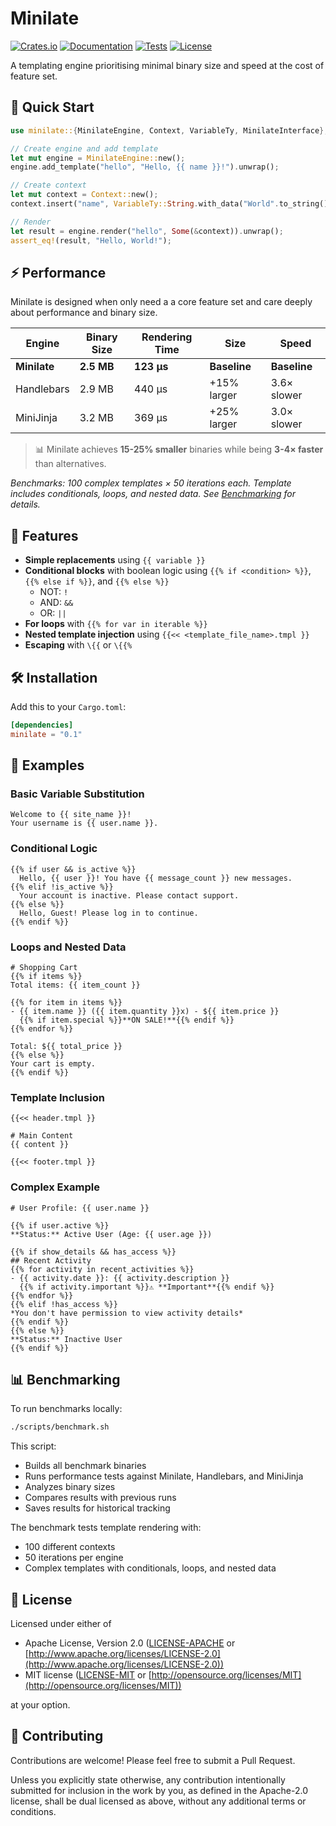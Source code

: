 # Minilate

[![Crates.io](https://img.shields.io/crates/v/minilate.svg)](https://crates.io/crates/minilate)
[![Documentation](https://docs.rs/minilate/badge.svg)](https://docs.rs/minilate)
[![Tests](https://github.com/JosiahBull/minilate/workflows/Tests/badge.svg)](https://github.com/JosiahBull/minilate/actions)
[![License](https://img.shields.io/badge/license-MIT%20OR%20Apache--2.0-blue.svg)](#license)

A templating engine prioritising minimal binary size and speed at the cost of feature set.

## 🚀 Quick Start

```rust
use minilate::{MinilateEngine, Context, VariableTy, MinilateInterface};

// Create engine and add template
let mut engine = MinilateEngine::new();
engine.add_template("hello", "Hello, {{ name }}!").unwrap();

// Create context
let mut context = Context::new();
context.insert("name", VariableTy::String.with_data("World".to_string()));

// Render
let result = engine.render("hello", Some(&context)).unwrap();
assert_eq!(result, "Hello, World!");
```

## ⚡ Performance

Minilate is designed when only need a a core feature set and care deeply about performance and binary size.

| Engine | Binary Size | Rendering Time | Size | Speed |
|--------|-------------|---------------|-------------|-----------------|
| **Minilate** | **2.5 MB** | **123 µs** | **Baseline** | **Baseline** |
| Handlebars | 2.9 MB | 440 µs | +15% larger | 3.6× slower |
| MiniJinja | 3.2 MB | 369 µs | +25% larger | 3.0× slower |

> 📊 Minilate achieves **15-25% smaller** binaries while being **3-4× faster** than alternatives.

*Benchmarks: 100 complex templates × 50 iterations each. Template includes conditionals, loops, and nested data. See [Benchmarking](#-benchmarking) for details.*

## 🚀 Features

- **Simple replacements** using `{{ variable }}`
- **Conditional blocks** with boolean logic using `{{% if <condition> %}}`, `{{% else if %}}`, and `{{% else %}}`
  - NOT: `!`
  - AND: `&&`
  - OR: `||`
- **For loops** with `{{% for var in iterable %}}`
- **Nested template injection** using `{{<< <template_file_name>.tmpl }}`
- **Escaping** with `\{{` or `\{{%`

## 🛠️ Installation

Add this to your `Cargo.toml`:

```toml
[dependencies]
minilate = "0.1"
```

## 📖 Examples

### Basic Variable Substitution
```tmpl
Welcome to {{ site_name }}!
Your username is {{ user.name }}.
```

### Conditional Logic
```tmpl
{{% if user && is_active %}}
  Hello, {{ user }}! You have {{ message_count }} new messages.
{{% elif !is_active %}}
  Your account is inactive. Please contact support.
{{% else %}}
  Hello, Guest! Please log in to continue.
{{% endif %}}
```

### Loops and Nested Data
```tmpl
# Shopping Cart
{{% if items %}}
Total items: {{ item_count }}

{{% for item in items %}}
- {{ item.name }} ({{ item.quantity }}x) - ${{ item.price }}
  {{% if item.special %}}**ON SALE!**{{% endif %}}
{{% endfor %}}

Total: ${{ total_price }}
{{% else %}}
Your cart is empty.
{{% endif %}}
```

### Template Inclusion
```tmpl
{{<< header.tmpl }}

# Main Content
{{ content }}

{{<< footer.tmpl }}
```

### Complex Example
```tmpl
# User Profile: {{ user.name }}

{{% if user.active %}}
**Status:** Active User (Age: {{ user.age }})

{{% if show_details && has_access %}}
## Recent Activity
{{% for activity in recent_activities %}}
- {{ activity.date }}: {{ activity.description }}
  {{% if activity.important %}}⚠️ **Important**{{% endif %}}
{{% endfor %}}
{{% elif !has_access %}}
*You don't have permission to view activity details*
{{% endif %}}
{{% else %}}
**Status:** Inactive User
{{% endif %}}
```

## 📊 Benchmarking

To run benchmarks locally:

```bash
./scripts/benchmark.sh
```

This script:
- Builds all benchmark binaries
- Runs performance tests against Minilate, Handlebars, and MiniJinja
- Analyzes binary sizes
- Compares results with previous runs
- Saves results for historical tracking

The benchmark tests template rendering with:
- 100 different contexts
- 50 iterations per engine
- Complex templates with conditionals, loops, and nested data

## 📄 License

Licensed under either of

 * Apache License, Version 2.0
   ([LICENSE-APACHE](LICENSE-APACHE) or [http://www.apache.org/licenses/LICENSE-2.0](http://www.apache.org/licenses/LICENSE-2.0))
 * MIT license
   ([LICENSE-MIT](LICENSE-MIT) or [http://opensource.org/licenses/MIT](http://opensource.org/licenses/MIT))

at your option.

## 🤝 Contributing

Contributions are welcome! Please feel free to submit a Pull Request.

Unless you explicitly state otherwise, any contribution intentionally submitted
for inclusion in the work by you, as defined in the Apache-2.0 license, shall be
dual licensed as above, without any additional terms or conditions.
